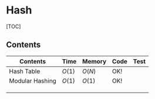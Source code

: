 # Hash



[TOC]



## Contents

| Contents        | Time   | Memory | Code | Test |
| --------------- | ------ | ------ | ---- | ---- |
| Hash Table      | $O(1)$ | $O(N)$ | OK!  |      |
| Modular Hashing | $O(1)$ | $O(1)$ | OK!  |      |
|                 |        |        |      |      |
|                 |        |        |      |      |
|                 |        |        |      |      |

